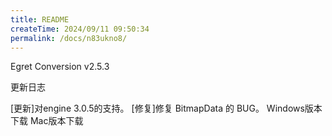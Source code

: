 ```yaml
---
title: README
createTime: 2024/09/11 09:50:34
permalink: /docs/n83ukno8/
---
```

Egret Conversion v2.5.3

更新日志

[更新]对engine 3.0.5的支持。
[修复]修复 BitmapData 的 BUG。
Windows版本下载
Mac版本下载